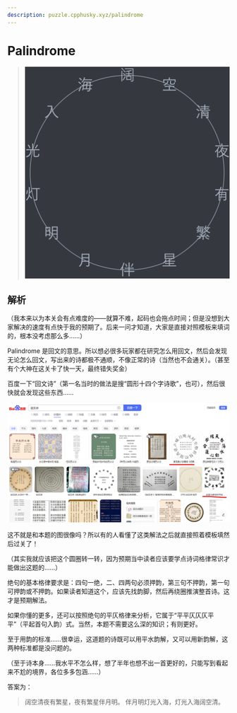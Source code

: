```yaml
---
description: puzzle.cpphusky.xyz/palindrome
---
```


# Palindrome

> ![](./attachment/palindrome.png)

## 解析

（我本来以为本关会有点难度的——就算不难，起码也会拖点时间；但是没想到大家解决的速度有点快于我的预期了。后来一问才知道，大家是直接对照模板来填词的，根本没考虑那么多……）

Palindrome 是回文的意思。所以想必很多玩家都在研究怎么用回文，然后会发现无论怎么回文，写出来的诗都极不通顺，不像正常的诗（当然也不会通关）。（甚至有个大神在这关卡了快一天，最终错失奖金）

百度一下“回文诗”（第一名当时的做法是搜“圆形十四个字诗歌”，也可），然后很快就会发现这些东西……

![](./attachment/palindrome-search.png)

这不就是和本题的图很像吗？所以有的人看懂了这类解法之后就直接照着模板填然后过关了！

（其实我就应该把这个圆圈转一转，因为预期当中读者应该要学点诗词格律常识才能做出这题的……）

绝句的基本格律要求是：四句一绝，二、四两句必须押韵，第三句不押韵，第一句可押韵或不押韵。如果读者知道这个，应该先找韵脚，然后再绕圈推演整首诗。这才是预期解法。

如果你懂的更多，还可以按照绝句的平仄格律来分析，它属于“平平仄仄仄平平”（平起首句入韵）式。当然，本题不需要这么深的知识；有则更好。

至于用韵的标准……很幸运，这道题的诗既可以用平水韵解，又可以用新韵解，这两种标准都是没问题的。

（至于诗本身……我水平不怎么样，想了半年也想不出一首更好的，只能写到看起来不尬的境界，各位多多包涵……）

答案为：

> 阔空清夜有繁星，夜有繁星伴月明。
> 伴月明灯光入海，灯光入海阔空清。
